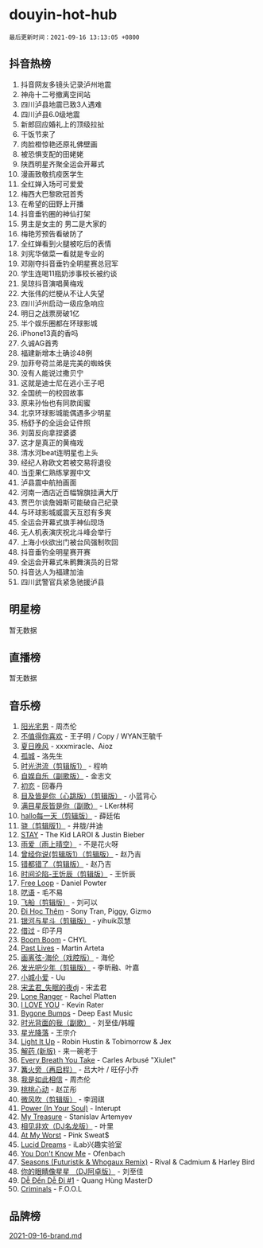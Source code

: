 # douyin-hot-hub

`最后更新时间：2021-09-16 13:13:05 +0800`

## 抖音热榜

1. 抖音网友多镜头记录泸州地震
1. 神舟十二号撤离空间站
1. 四川泸县地震已致3人遇难
1. 四川泸县6.0级地震
1. 新郎回应婚礼上的顶级拉扯
1. 干饭节来了
1. 肉脸橙惊艳还原礼佛壁画
1. 被恐惧支配的田姥姥
1. 陕西明星齐聚全运会开幕式
1. 漫画致敬抗疫医学生
1. 全红婵入场可可爱爱
1. 梅西大巴黎欧冠首秀
1. 在希望的田野上开播
1. 抖音垂钓圈的神仙打架
1. 男主是女主的 男二是大家的
1. 梅艳芳预告看破防了
1. 全红婵看到火腿被吃后的表情
1. 刘宪华做菜一看就是专业的
1. 邓刚夺抖音垂钓全明星赛总冠军
1. 学生连喝11瓶奶涉事校长被约谈
1. 吴琼抖音演唱黄梅戏
1. 大张伟的烂梗从不让人失望
1. 四川泸州启动一级应急响应
1. 明日之战票房破1亿
1. 半个娱乐圈都在环球影城
1. iPhone13真的香吗
1. 久诚AG首秀
1. 福建新增本土确诊48例
1. 加菲夸荷兰弟是完美的蜘蛛侠
1. 没有人能说过撒贝宁
1. 这就是迪士尼在逃小王子吧
1. 全国统一的校园故事
1. 原来孙怡也有同款闺蜜
1. 北京环球影城能偶遇多少明星
1. 杨舒予的全运会证件照
1. 刘茵反向拿捏婆婆
1. 这才是真正的黄梅戏
1. 清水河beat连明星也上头
1. 经纪人称欧文若被交易将退役
1. 当歪果仁熟练掌握中文
1. 泸县震中航拍画面
1. 河南一酒店近百幅锦旗挂满大厅
1. 贾巴尔谈詹姆斯可能破自己纪录
1. 与环球影城威震天互怼有多爽
1. 全运会开幕式旗手神仙现场
1. 无人机表演庆祝北斗峰会举行
1. 上海小伙欲出门被台风强制吹回
1. 抖音垂钓全明星赛开赛
1. 全运会开幕式朱鹮舞演员的日常
1. 抖音达人为福建加油
1. 四川武警官兵紧急驰援泸县

## 明星榜

暂无数据

## 直播榜

暂无数据

## 音乐榜

1. [阳光宅男](https://sf6-cdn-tos.douyinstatic.com/obj/tos-cn-ve-2774/85fe6dd4ebbf44b29b64787322d7405f) - 周杰伦
1. [不值得你喜欢](https://sf6-cdn-tos.douyinstatic.com/obj/tos-cn-ve-2774/8845217bc8434950a667820c3dfe7c05) - 王子明 / Copy / WYAN王毓千
1. [夏日晚风](https://sf6-cdn-tos.douyinstatic.com/obj/tos-cn-ve-2774/48fb12bf307c48afb58ac6c80209ed35) - xxxmiracle、Aioz
1. [孤城](https://sf3-cdn-tos.douyinstatic.com/obj/tos-cn-ve-2774/f99758c880ae4be5988436a7e38ab2d2) - 洛先生
1. [时光洪流（剪辑版1）](https://sf3-cdn-tos.douyinstatic.com/obj/tos-cn-ve-2774/5131fdd9dee84b598a2f7da76940b387) - 程响
1. [自娱自乐（副歌版）](https://sf6-cdn-tos.douyinstatic.com/obj/tos-cn-ve-2774/a63b6870e3b949d385737ae6f1303199) - 金志文
1. [初恋](https://sf6-cdn-tos.douyinstatic.com/obj/tos-cn-ve-2774/bda3fed85e224db1a8b06adfa124e955) - 回春丹
1. [目及皆是你（心跳版）（剪辑版）](https://sf3-cdn-tos.douyinstatic.com/obj/tos-cn-ve-2774/bf8438b8831441eaa8429c89a89c3cee) - 小蓝背心
1. [满目星辰皆是你（副歌）](https://sf6-cdn-tos.douyinstatic.com/obj/tos-cn-ve-2774/f750c9d3284c45dd99ebf8d39f9dbe68) - LKer林柯
1. [hallo每一天（剪辑版）](https://sf6-cdn-tos.douyinstatic.com/obj/tos-cn-ve-2774/e212772f9d4842e3a75837471eff7f63) - 薛廷佑
1. [骁（剪辑版1）](https://sf3-cdn-tos.douyinstatic.com/obj/tos-cn-ve-2774/f5e7b591f7bc490ca7c8b4c9887ba028) - 井胧/井迪
1. [STAY](https://sf3-cdn-tos.douyinstatic.com/obj/tos-cn-ve-2774/888b40ee58934cae8d8ed1a96db93c57) - The Kid LAROI & Justin Bieber
1. [雨爱（雨上晴空）](https://sf3-cdn-tos.douyinstatic.com/obj/tos-cn-ve-2774/704d7204adaa4df9800c1fccf335663d) - 不是花火呀
1. [曾经你说(剪辑版1）（剪辑版）](https://sf6-cdn-tos.douyinstatic.com/obj/tos-cn-ve-2774/009731e932704ed28ba74617e292f8c0) - 赵乃吉
1. [错都错了（剪辑版）](https://sf6-cdn-tos.douyinstatic.com/obj/tos-cn-ve-2774/d7ff48d91ea04ceeb2270e9989f13635) - 赵乃吉
1. [时间沦陷-王忻辰（剪辑版）](https://sf6-cdn-tos.douyinstatic.com/obj/tos-cn-ve-2774/7fa8d0afdac84604b561a6bae3390113) - 王忻辰
1. [Free Loop](https://sf6-cdn-tos.douyinstatic.com/obj/tos-cn-ve-2774/6bf7cbdca7a54b26983694a314531bd4) - Daniel Powter
1. [呓语](https://sf3-cdn-tos.douyinstatic.com/obj/tos-cn-ve-2774/547332b5f1d544b3a6f41dd01a85e4f9) - 毛不易
1. [飞船（剪辑版）](https://sf3-cdn-tos.douyinstatic.com/obj/tos-cn-ve-2774/a5acdd7e03714ddc936e5e0da63d89e8) - 刘可以
1. [Đi Học Thêm](https://sf6-cdn-tos.douyinstatic.com/obj/tos-cn-ve-2774/c3fc0019c5f84f5caa3d4f35eb09bb29) - Sony Tran, Piggy, Gizmo
1. [银河与星斗（剪辑版）](https://sf6-cdn-tos.douyinstatic.com/obj/tos-cn-ve-2774/cd29a9dd83664524b056312707bcfe34) - yihuik苡慧
1. [借过](https://sf6-cdn-tos.douyinstatic.com/obj/tos-cn-ve-2774/560aec9f6d8b4745b9578f24ed2df5a0) - 印子月
1. [Boom Boom](https://sf6-cdn-tos.douyinstatic.com/obj/tos-cn-ve-2774/734a506f0eef41528e2061edc0d8f5a8) - CHYL
1. [Past Lives](https://sf3-cdn-tos.douyinstatic.com/obj/tos-cn-ve-2774/201a624b4b4f47d4ac8c895a2c7aeb32) - Martin Arteta
1. [画离弦-海伦（戏腔版）](https://sf6-cdn-tos.douyinstatic.com/obj/tos-cn-ve-2774/8f235c63c69940bda737153d8adc152d) - 海伦
1. [发光吧少年（剪辑版）](https://sf6-cdn-tos.douyinstatic.com/obj/tos-cn-ve-2774/a3aa60bc88e2414fa1e2d75986e823d4) - 李昕融、叶嘉
1. [小城小爱](https://sf3-cdn-tos.douyinstatic.com/obj/tos-cn-ve-2774/4a9ea85ab42d4b74943a0ad23802387d) - Uu
1. [宋孟君_失眠的夜dj](https://sf3-cdn-tos.douyinstatic.com/obj/tos-cn-ve-2774/d2b238968cce401280af21ea0f297b94) - 宋孟君
1. [Lone Ranger](https://sf6-cdn-tos.douyinstatic.com/obj/tos-cn-ve-2774/769a2b65559846179174244602db36f8) - Rachel Platten
1. [I LOVE YOU](https://sf3-cdn-tos.douyinstatic.com/obj/tos-cn-ve-2774/c302ebd27f31424091e9d2773d742f63) - Kevin Rater
1. [Bygone Bumps](https://sf3-cdn-tos.douyinstatic.com/obj/tos-cn-ve-2774/cb4c1735abda4717b8253aaf7ceba771) - Deep East Music
1. [时光背面的我（副歌）](https://sf3-cdn-tos.douyinstatic.com/obj/tos-cn-ve-2774/d5c634788d8245f796314952f28e1891) - 刘至佳/韩瞳
1. [星光降落](https://sf6-cdn-tos.douyinstatic.com/obj/tos-cn-ve-2774/69c2c0bdd07941bd875538ac21bdbcd4) - 王宗介
1. [Light It Up](https://sf3-cdn-tos.douyinstatic.com/obj/tos-cn-ve-2774/3b77cb7037e54b3dbf432784f1436614) - Robin Hustin & Tobimorrow & Jex
1. [解药 (新版)](https://sf3-cdn-tos.douyinstatic.com/obj/tos-cn-ve-2774/ba8b53925a984844a4978b1f1c3e94c4) - 来一碗老于
1. [Every Breath You Take](https://sf6-cdn-tos.douyinstatic.com/obj/tos-cn-ve-2774/58046ea1ace046738bbc23f1d84e8751) - Carles Arbusé "Xiulet"
1. [篝火旁（再启程）](https://sf6-cdn-tos.douyinstatic.com/obj/tos-cn-ve-2774/6958108144a446488cd721d085050bb1) - 吕大叶 / 旺仔小乔
1. [我是如此相信](https://sf6-cdn-tos.douyinstatic.com/obj/tos-cn-ve-2774/80e78342ec834581b2f556b7982fc94a) - 周杰伦
1. [桃桃心动](https://sf6-cdn-tos.douyinstatic.com/obj/tos-cn-ve-2774/505d5d3ba4b54da3b7d8af61f95aa752) - 赵芷彤
1. [微风吹（剪辑版）](https://sf3-cdn-tos.douyinstatic.com/obj/tos-cn-ve-2774/13c7f1a894c1443baad9b835bcb8e4dd) - 李润祺
1. [Power (In Your Soul)](https://sf3-cdn-tos.douyinstatic.com/obj/tos-cn-ve-2774/fd7e24a379524831a3735ead41eb0f1f) - Interupt
1. [My Treasure](https://sf6-cdn-tos.douyinstatic.com/obj/tos-cn-ve-2774/acabf0eb72224f45b905565bce9536eb) - Stanislav Artemyev
1. [相见非欢（DJ名龙版）](https://sf3-cdn-tos.douyinstatic.com/obj/tos-cn-ve-2774/36e2ccb11af944df8fdea74edc5ea659) - 叶里
1. [At My Worst](https://sf6-cdn-tos.douyinstatic.com/obj/tos-cn-ve-2774/e27c2d66fe624dd2a0d70f38698e2680) - Pink Sweat$
1. [Lucid Dreams](https://sf3-cdn-tos.douyinstatic.com/obj/tos-cn-ve-2774/570a59fee4594435b4802feb279d5fd1) - iLab兴趣实验室
1. [You Don't Know Me](https://sf3-cdn-tos.douyinstatic.com/obj/tos-cn-ve-2774/72ea1024d67a463aaacf85ed8552d90a) - Ofenbach
1. [Seasons (Futuristik & Whogaux Remix)](https://sf3-cdn-tos.douyinstatic.com/obj/tos-cn-ve-2774/dcf37d490a0c492cbf33a8f2c81d7edf) - Rival & Cadmium & Harley Bird
1. [你的眼睛像星星 （DJ阿卓版）](https://sf6-cdn-tos.douyinstatic.com/obj/tos-cn-ve-2774/35b6d3b21ae44a77bdf8455320595277) - 刘至佳
1. [Dễ Đến Dễ Đi #1](https://sf3-cdn-tos.douyinstatic.com/obj/tos-cn-ve-2774/4e58392c02f4464b95e03b05e0066366) - Quang Hùng MasterD
1. [Criminals](https://sf6-cdn-tos.douyinstatic.com/obj/tos-cn-ve-2774/dce30f7d26074ab78dbef383f6e20d75) - F.O.O.L

## 品牌榜

[2021-09-16-brand.md](2021-09-16-brand.md)
